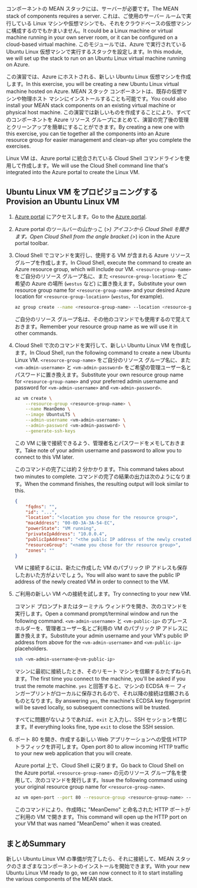 <span data-ttu-id="fcbbd-101">コンポーネントの MEAN スタックには、サーバーが必要です。</span><span class="sxs-lookup"><span data-stu-id="fcbbd-101">The MEAN stack of components requires a server.</span></span> <span data-ttu-id="fcbbd-102">これは、ご使用のサーバー ルームで実行している Linux マシンや仮想マシンでも、それをクラウドベースの仮想マシンに構成するのでもかまいません。</span><span class="sxs-lookup"><span data-stu-id="fcbbd-102">It could be a Linux machine or virtual machine running in your own server room, or it can be configured on a cloud-based virtual machine.</span></span> <span data-ttu-id="fcbbd-103">このモジュールでは、Azure で実行されている Ubuntu Linux 仮想マシンで実行するスタックを設定します。</span><span class="sxs-lookup"><span data-stu-id="fcbbd-103">In this module, we will set up the stack to run on an Ubuntu Linux virtual machine running on Azure.</span></span>

<span data-ttu-id="fcbbd-104">この演習では、Azure にホストされる、新しい Ubuntu Linux 仮想マシンを作成します。</span><span class="sxs-lookup"><span data-stu-id="fcbbd-104">In this exercise, you will be creating a new Ubuntu Linux virtual machine hosted on Azure.</span></span> <span data-ttu-id="fcbbd-105">MEAN スタック コンポーネントは、既存の仮想マシンや物理ホスト マシンにインストールすることも可能です。</span><span class="sxs-lookup"><span data-stu-id="fcbbd-105">You could also install your MEAN stack components on an existing virtual machine or physical host machine.</span></span> <span data-ttu-id="fcbbd-106">この演習では新しいものを作成することにより、すべてのコンポーネントを Azure リソース グループにまとめて、演習の完了後の管理とクリーンアップを簡単にすることができます。</span><span class="sxs-lookup"><span data-stu-id="fcbbd-106">By creating a new one with this exercise, you can tie together all the components into an Azure resource group for easier management and clean-up after you complete the exercises.</span></span>

<span data-ttu-id="fcbbd-107">Linux VM は、Azure portal に統合されている Cloud Shell コマンドラインを使用して作成します。</span><span class="sxs-lookup"><span data-stu-id="fcbbd-107">We will use the Cloud Shell command line that's integrated into the Azure portal to create the Linux VM.</span></span>

## <a name="provision-an-ubuntu-linux-vm"></a><span data-ttu-id="fcbbd-108">Ubuntu Linux VM をプロビジョニングする</span><span class="sxs-lookup"><span data-stu-id="fcbbd-108">Provision an Ubuntu Linux VM</span></span>

1. <span data-ttu-id="fcbbd-109">[Azure portal](https://portal.azure.com?azure-portal=true) にアクセスします。</span><span class="sxs-lookup"><span data-stu-id="fcbbd-109">Go to the [Azure portal](https://portal.azure.com?azure-portal=true).</span></span>
1. <span data-ttu-id="fcbbd-110">Azure portal のツールバーの山かっこ (>_) アイコンから Cloud Shell を開きます。</span><span class="sxs-lookup"><span data-stu-id="fcbbd-110">Open Cloud Shell from the angle bracket (>_) icon in the Azure portal toolbar.</span></span>
1. <span data-ttu-id="fcbbd-111">Cloud Shell でコマンドを実行し、使用する VM が含まれる Azure リソース グループを作成します。</span><span class="sxs-lookup"><span data-stu-id="fcbbd-111">In Cloud Shell, execute the command to create an Azure resource group, which will include our VM.</span></span> <span data-ttu-id="fcbbd-112">`<resource-group-name>` をご自分のリソース グループ名に、また `<resource-group-location>` をご希望の Azure の場所 (`westus` など) に置き換えます。</span><span class="sxs-lookup"><span data-stu-id="fcbbd-112">Substitute your own resource group name for `<resource-group-name>` and your desired Azure location for `<resource-group-location>` (`westus`, for example).</span></span>


    ```bash
    az group create --name <resource-group-name> --location <resource-group-location>
    ```

    <span data-ttu-id="fcbbd-113">ご自分のリソース グループ名は、その他のコマンドでも使用するので覚えておきます。</span><span class="sxs-lookup"><span data-stu-id="fcbbd-113">Remember your resource group name as we will use it in other commands.</span></span>

1. <span data-ttu-id="fcbbd-114">Cloud Shell で次のコマンドを実行して、新しい Ubuntu Linux VM を作成します。</span><span class="sxs-lookup"><span data-stu-id="fcbbd-114">In Cloud Shell, run the following command to create a new Ubuntu Linux VM.</span></span> <span data-ttu-id="fcbbd-115">`<resource-group-name>` をご自分のリソース グループ名に、また `<vm-admin-username>` と `<vm-admin-password>` をご希望の管理ユーザー名とパスワードに置き換えます。</span><span class="sxs-lookup"><span data-stu-id="fcbbd-115">Substitute your own resource group name for `<resource-group-name>` and your preferred admin username and password for `<vm-admin-username>` and `<vm-admin-password>`.</span></span>

    ```bash
    az vm create \
        --resource-group <resource-group-name> \
        --name MeanDemo \
        --image UbuntuLTS \
        --admin-username <vm-admin-username> \
        --admin-password <vm-admin-password> \
        --generate-ssh-keys
    ```

    <span data-ttu-id="fcbbd-116">この VM に後で接続できるよう、管理者名とパスワードをメモしておきます。</span><span class="sxs-lookup"><span data-stu-id="fcbbd-116">Take note of your admin username and password to allow you to connect to this VM later.</span></span>

    <span data-ttu-id="fcbbd-117">このコマンドの完了には約 2 分かかります。</span><span class="sxs-lookup"><span data-stu-id="fcbbd-117">This command takes about two minutes to complete.</span></span> <span data-ttu-id="fcbbd-118">コマンドの完了の結果の出力は次のようになります。</span><span class="sxs-lookup"><span data-stu-id="fcbbd-118">When the command finishes, the resulting output will look similar to this.</span></span>

    ```json
    {
        "fqdns": "",
        "id": "...",
        "location": "<location you chose for the resource group>",
        "macAddress": "00-0D-3A-3A-54-EC",
        "powerState": "VM running",
        "privateIpAddress": "10.0.0.4",
        "publicIpAddress": "<the public IP address of the newly created machine>",
        "resourceGroup": "<name you chose for thr resource group>",
        "zones": ""
    }
    ```

    <span data-ttu-id="fcbbd-119">VM に接続するには、新たに作成した VM のパブリック IP アドレスも保存したおいた方がよいでしょう。</span><span class="sxs-lookup"><span data-stu-id="fcbbd-119">You will also want to save the public IP address of the newly created VM in order to connect to the VM.</span></span>

1. <span data-ttu-id="fcbbd-120">ご利用の新しい VM への接続を試します。</span><span class="sxs-lookup"><span data-stu-id="fcbbd-120">Try connecting to your new VM.</span></span>

    <span data-ttu-id="fcbbd-121">コマンド プロンプトまたはターミナル ウィンドウを開き、次のコマンドを実行します。</span><span class="sxs-lookup"><span data-stu-id="fcbbd-121">Open a command prompt/terminal window and run the following command.</span></span> <span data-ttu-id="fcbbd-122">`<vm-admin-username>` と `<vm-public-ip>` のプレースホルダーを、管理者ユーザー名とご利用の VM のパブリック IP アドレスに置き換えます。</span><span class="sxs-lookup"><span data-stu-id="fcbbd-122">Substitute your admin username and your VM's public IP address from above for the `<vm-admin-username>` and `<vm-public-ip>` placeholders.</span></span>

    ```bash
    ssh <vm-admin-username>@<vm-public-ip>
    ```

    <span data-ttu-id="fcbbd-123">マシンに最初に接続したとき、そのリモート マシンを信頼するかたずねられます。</span><span class="sxs-lookup"><span data-stu-id="fcbbd-123">The first time you connect to the machine, you'll be asked if you trust the remote machine.</span></span> <span data-ttu-id="fcbbd-124">`yes` と回答すると、マシンの ECDSA キー フィンガープリントがローカルに保存されるので、それ以降の接続は信頼されるものとなります。</span><span class="sxs-lookup"><span data-stu-id="fcbbd-124">By answering `yes`, the machine's ECDSA key fingerprint will be saved locally, so subsequent connections will be trusted.</span></span>

    <span data-ttu-id="fcbbd-125">すべてに問題がないようであれば、`exit` と入力し、SSH セッションを閉じます。</span><span class="sxs-lookup"><span data-stu-id="fcbbd-125">If everything looks fine, type `exit` to close the SSH session.</span></span>

1. <span data-ttu-id="fcbbd-126">ポート 80 を開き、作成する新しい Web アプリケーションへの受信 HTTP トラフィックを許可します。</span><span class="sxs-lookup"><span data-stu-id="fcbbd-126">Open port 80 to allow incoming HTTP traffic to your new web application that you will create.</span></span>

    <span data-ttu-id="fcbbd-127">Azure portal 上で、Cloud Shell に戻ります。</span><span class="sxs-lookup"><span data-stu-id="fcbbd-127">Go back to Cloud Shell on the Azure portal.</span></span> <span data-ttu-id="fcbbd-128">`<resource-group-name>` の元のリソース グループ名を使用して、次のコマンドを発行します。</span><span class="sxs-lookup"><span data-stu-id="fcbbd-128">Issue the following command using your original resource group name for `<resource-group-name>`.</span></span>

    ``` bash
    az vm open-port --port 80 --resource-group <resource-group-name> --name MeanDemo
    ```

    <span data-ttu-id="fcbbd-129">このコマンドにより、作成時に "MeanDemo" と命名された HTTP ポートがご利用の VM で開きます。</span><span class="sxs-lookup"><span data-stu-id="fcbbd-129">This command will open up the HTTP port on your VM that was named "MeanDemo" when it was created.</span></span>

## <a name="summary"></a><span data-ttu-id="fcbbd-130">まとめ</span><span class="sxs-lookup"><span data-stu-id="fcbbd-130">Summary</span></span>

<span data-ttu-id="fcbbd-131">新しい Ubuntu Linux VM の準備が完了したら、それに接続して、MEAN スタックのさまざまなコンポーネントのインストールを開始できます。</span><span class="sxs-lookup"><span data-stu-id="fcbbd-131">With your new Ubuntu Linux VM ready to go, we can now connect to it to start installing the various components of the MEAN stack.</span></span>